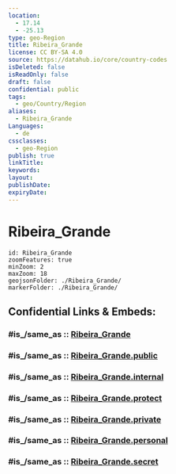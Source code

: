 ```yaml
---
location:
  - 17.14
  - -25.13
type: geo-Region
title: Ribeira_Grande
license: CC BY-SA 4.0
source: https://datahub.io/core/country-codes
isDeleted: false
isReadOnly: false
draft: false
confidential: public
tags:
  - geo/Country/Region
aliases:
  - Ribeira_Grande
Languages:
  - de
cssclasses:
  - geo-Region
publish: true
linkTitle:
keywords:
layout:
publishDate:
expiryDate:
---
```


# Ribeira_Grande

```leaflet
id: Ribeira_Grande
zoomFeatures: true 
minZoom: 2 
maxZoom: 18
geojsonFolder: ./Ribeira_Grande/
markerFolder: ./Ribeira_Grande/
```


## Confidential Links & Embeds: 

### #is_/same_as :: [Ribeira_Grande](/_Standards/Earth/Continent/Africa/Africa~West/Cape_Verde/municipalities~Cape_Verde/Ribeira_Grande.md) 

### #is_/same_as :: [Ribeira_Grande.public](/_public/Earth/Continent/Africa/Africa~West/Cape_Verde/municipalities~Cape_Verde/Ribeira_Grande.public.md) 

### #is_/same_as :: [Ribeira_Grande.internal](/_internal/Earth/Continent/Africa/Africa~West/Cape_Verde/municipalities~Cape_Verde/Ribeira_Grande.internal.md) 

### #is_/same_as :: [Ribeira_Grande.protect](/_protect/Earth/Continent/Africa/Africa~West/Cape_Verde/municipalities~Cape_Verde/Ribeira_Grande.protect.md) 

### #is_/same_as :: [Ribeira_Grande.private](/_private/Earth/Continent/Africa/Africa~West/Cape_Verde/municipalities~Cape_Verde/Ribeira_Grande.private.md) 

### #is_/same_as :: [Ribeira_Grande.personal](/_personal/Earth/Continent/Africa/Africa~West/Cape_Verde/municipalities~Cape_Verde/Ribeira_Grande.personal.md) 

### #is_/same_as :: [Ribeira_Grande.secret](/_secret/Earth/Continent/Africa/Africa~West/Cape_Verde/municipalities~Cape_Verde/Ribeira_Grande.secret.md)

